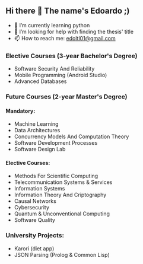 ## Hi there 👋 The name's Edoardo ;)

- 🌱 I’m currently learning python
- 🤔 I’m looking for help with finding the thesis' title
- 📫 How to reach me: edoltl01@gmail.com

### Elective Courses (3-year Bachelor's Degree)
- Software Security And Reliability
- Mobile Programming (Android Studio)
- Advanced Databases  

### Future Courses (2-year Master's Degree)
#### Mandatory:
- Machine Learning
- Data Architectures
- Concurrency Models And Computation Theory
- Software Development Processes
- Software Design Lab
#### Elective Courses:
- Methods For Scientific Computing
- Telecommunication Systems & Services
- Information Systems
- Information Theory And Criptography
- Causal Networks
- Cybersecurity
- Quantum & Unconventional Computing
- Software Quality

### University Projects: 
- Karori (diet app)
- JSON Parsing (Prolog & Common Lisp)
